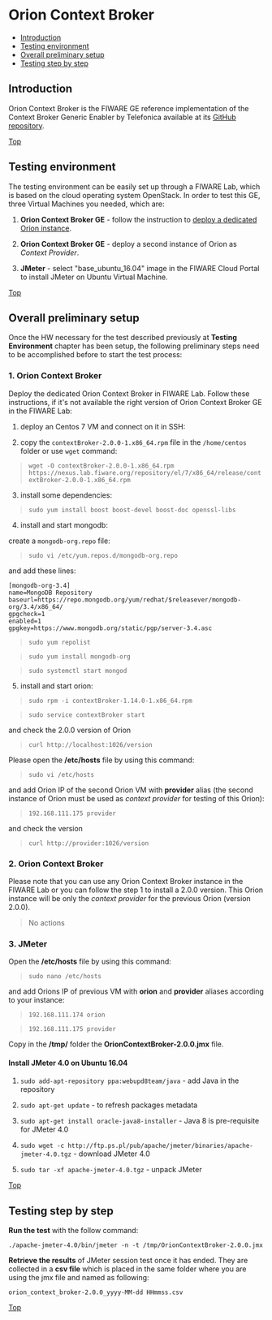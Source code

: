 # Orion Context Broker #

* [Introduction](#introduction)
* [Testing environment](#testing-environment)
* [Overall preliminary setup](#overall-preliminary-setup)
* [Testing step by step](#testing-step-by-step)


## Introduction ##

Orion Context Broker is the FIWARE GE reference implementation of the Context Broker Generic Enabler by Telefonica available at its [GitHub repository](https://github.com/telefonicaid/fiware-orion). 

[Top](#orion-context-broker)

## Testing environment ##

The testing environment can be easily set up through a FIWARE Lab, which is based on the cloud operating system OpenStack. 
In order to test this GE, three Virtual Machines you needed, which are: 

1. **Orion Context Broker GE** - follow the instruction to [deploy a dedicated Orion instance](https://catalogue.fiware.org/enablers/publishsubscribe-context-broker-orion-context-broker/creating-instances).

2. **Orion Context Broker GE** - deploy a second instance of Orion as *Context Provider*. 
 
3. **JMeter** - select "base_ubuntu_16.04" image in the FIWARE Cloud Portal to install JMeter on Ubuntu Virtual Machine.

[Top](#orion-context-broker)

## Overall preliminary setup ##

Once the HW necessary for the test described previously at **Testing Environment** chapter has been setup, the following preliminary steps need to be accomplished before to start the test process:

### 1. Orion Context Broker ###

Deploy the dedicated Orion Context Broker in FIWARE Lab. Follow these instructions, if it's not available the right version of Orion Context Broker GE in the FIWARE Lab: 

1) deploy an Centos 7 VM and connect on it in SSH: 

2) copy the `contextBroker-2.0.0-1.x86_64.rpm` file in the `/home/centos` folder or use `wget` command:

> `wget -O contextBroker-2.0.0-1.x86_64.rpm https://nexus.lab.fiware.org/repository/el/7/x86_64/release/contextBroker-2.0.0-1.x86_64.rpm` 

3) install some dependencies:

> `sudo yum install boost boost-devel boost-doc openssl-libs`

4) install and start mongodb:
 
create a `mongodb-org.repo` file:
 
> `sudo vi /etc/yum.repos.d/mongodb-org.repo`

and add these lines:

	[mongodb-org-3.4]
	name=MongoDB Repository
	baseurl=https://repo.mongodb.org/yum/redhat/$releasever/mongodb-org/3.4/x86_64/
	gpgcheck=1
	enabled=1
	gpgkey=https://www.mongodb.org/static/pgp/server-3.4.asc

> `sudo yum repolist`

> `sudo yum install mongodb-org`

> `sudo systemctl start mongod`
   
5) install and start orion:

> `sudo rpm -i contextBroker-1.14.0-1.x86_64.rpm`

> `sudo service contextBroker start`

and check the 2.0.0 version of Orion

> `curl http://localhost:1026/version`

Please open the **/etc/hosts** file by using this command:

> `sudo vi /etc/hosts` 

and add Orion IP of the second Orion VM with **provider** alias (the second instance of Orion must be used as *context provider* for testing of this Orion): 

> `192.168.111.175 provider`

and check the version

> `curl http://provider:1026/version`

### 2. Orion Context Broker ###

Please note that you can use any Orion Context Broker instance in the FIWARE Lab or you can follow the step 1 to install a 2.0.0 version. This Orion instance will be only the *context provider* for the previous Orion (version 2.0.0).

> No actions

### 3. JMeter ###

Open the **/etc/hosts** file by using this command:

> `sudo nano /etc/hosts` 

and add Orions IP of previous VM with **orion** and **provider** aliases according to your instance: 

> `192.168.111.174 orion`

> `192.168.111.175 provider`


Copy in the **/tmp/** folder the **OrionContextBroker-2.0.0.jmx** file.


#### Install JMeter 4.0 on Ubuntu 16.04 ####

1. `sudo add-apt-repository ppa:webupd8team/java` - add Java in the repository

2. `sudo apt-get update` - to refresh packages metadata

3. `sudo apt-get install oracle-java8-installer` - Java 8 is pre-requisite for JMeter 4.0

4. `sudo wget -c http://ftp.ps.pl/pub/apache/jmeter/binaries/apache-jmeter-4.0.tgz` - download JMeter 4.0

5. `sudo tar -xf apache-jmeter-4.0.tgz` - unpack JMeter

[Top](#orion-context-broker)

## Testing step by step ##

**Run the test** with the follow command: 

`./apache-jmeter-4.0/bin/jmeter -n -t /tmp/OrionContextBroker-2.0.0.jmx`

**Retrieve the results** of JMeter session test once it has ended. They are collected in a **csv file** which is placed in the same folder where you are using the jmx file and named as following: 

`orion_context_broker-2.0.0_yyyy-MM-dd HHmmss.csv`

[Top](#orion-context-broker)